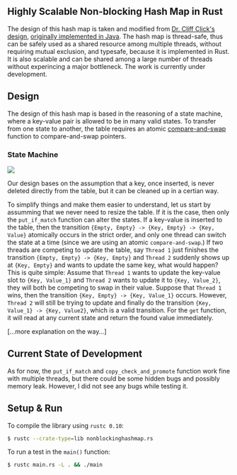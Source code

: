 Highly Scalable Non-blocking Hash Map in Rust
--------

The design of this hash map is taken and modified from [Dr. Cliff Click's design], [originally implemented in Java]. The hash map is thread-safe, thus can be safely used as a shared resource among multiple threads, without requiring mutual exclusion, and typesafe, because it is implemented in Rust. It is also scalable and can be shared among a large number of threads without experincing a major bottleneck. The work is currently under development.


## Design
The design of this hash map is based in the reasoning of a state machine, where a key-value pair is allowed to be in many valid states. To transfer from one state to another, the table requires an atomic [compare-and-swap] function to compare-and-swap pointers.
### State Machine
![][img]

Our design bases on the assumption that a key, once inserted, is never deleted directly from the table, but it can be cleaned up in a certian way.

To simplify things and make them easier to understand, let us start by assumming that we never need to resize the table. If it is the case, then only the `put_if_match` function can alter the states. If a key-value is inserted to the table, then the transition `{Empty, Empty} -> {Key, Empty} -> {Key, Value}` atomically occurs in the strict order, and only one thread can switch the state at a time (since we are using an atomic `compare-and-swap`.) If two threads are competing to update the table, say `Thread 1` just finishes the transition `{Empty, Empty} -> {Key, Empty}` and `Thread 2` suddenly shows up at `{Key, Empty}` and wants to update the same key, what would happen? This is quite simple: Assume that `Thread 1` wants to update the key-value slot to `{Key, Value_1}` and `Thread 2` wants to update it to `{Key, Value_2}`, they will both be competing to swap in their value. Suppose that `Thread 1` wins, then the transition `{Key, Empty} -> {Key, Value_1}` occurs. However, `Thread 2` will still be trying to update and finally do the transition `{Key, Value_1} -> {Key, Value2}`, which is a valid transition. For the `get` function, it will read at any current state and return the found value immediately.

[...more explanation on the way...]

## Current State of Development
As for now, the `put_if_match` and `copy_check_and_promote` function work fine with multiple threads, but there could be some hidden bugs and possibly memory leak. However, I did not see any bugs while testing it.

## Setup & Run

To compile the library using `rustc 0.10`: 
```bash
$ rustc --crate-type=lib nonblockinghashmap.rs
```

To run a test in the `main()` function:
```bash
$ rustc main.rs -L . && ./main
```


[Dr. Cliff Click's design]: https://www.youtube.com/watch?v=WYXgtXWejRM
[originally implemented in Java]: https://github.com/boundary/high-scale-lib/blob/master/src/main/java/org/cliffc/high_scale_lib/NonBlockingHashMap.java
[compare-and-swap]: http://en.wikipedia.org/wiki/Compare-and-swap
[img]: http://i.imgur.com/3VmE7Nl.jpg

